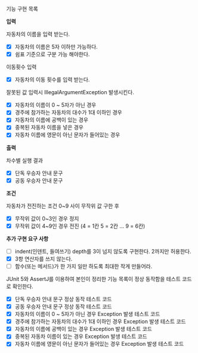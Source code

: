 기능 구현 목록

**입력**

자동차의 이름을 입력 받는다.
- [x] 자동차의 이름은 5자 이하만 가능하다.
- [x] 쉼표 기준으로 구분 가능 해야한다.

이동횟수 입력
- [x] 자동차의 이동 횟수를 입력 받는다.

잘못된 값 입력시 IllegalArgumentException 발생시킨다.
- [x] 자동차의 이름이 0 ~ 5자가 아닌 경우
- [x] 경주에 참가하는 자동차의 대수가 1대 이하인 경우
- [x] 자동차의 이름에 공백이 있는 경우
- [x] 중복된 자동차 이름을 넣은 경우
- [x] 자동차 이름에 영문이 아닌 문자가 들어있는 경우

**출력**

차수별 실행 결과
- [x] 단독 우승자 안내 문구
- [x] 공동 우승자 안내 문구

**조건**

자동차가 전진하는 조건 0~9 사이 무작위 값 구한 후
- [x] 무작위 값이 0~3인 경우 정지
- [x] 무작위 값이 4~9인 경우 전진 (4 = 1칸 5 = 2칸 ... 9 = 6칸)

**추가 구현 요구 사항** 

- [ ] indent(인덴트, 들여쓰기) depth를 3이 넘지 않도록 구현한다. 2까지만 허용한다.
- [x] 3항 연산자를 쓰지 않는다.
- [ ] 함수(또는 메서드)가 한 가지 일만 하도록 최대한 작게 만들어라.

JUnit 5와 AssertJ를 이용하여 본인이 정리한 기능 목록이 정상 동작함을 테스트 코드로 확인한다.

- [x] 단독 우승자 안내 문구 정상 동작 테스트 코드
- [x] 공동 우승자 안내 문구 정상 동작 테스트 코드
- [x] 자동차의 이름이 0 ~ 5자가 아닌 경우 Exception 발생 테스트 코드
- [x] 경주에 참가하는 자동차의 대수가 1대 이하인 경우 Exception 발생 테스트 코드
- [x] 자동차의 이름에 공백이 있는 경우 Exception 발생 테스트 코드
- [x] 중복된 자동차 이름이 있는 경우 Exception 발생 테스트 코드
- [x] 자동차 이름에 영문이 아닌 문자가 들어있는 경우 Exception 발생 테스트 코드